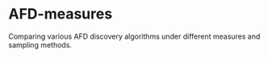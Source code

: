# AFD-measures
Comparing various AFD discovery algorithms under different measures and sampling methods.
